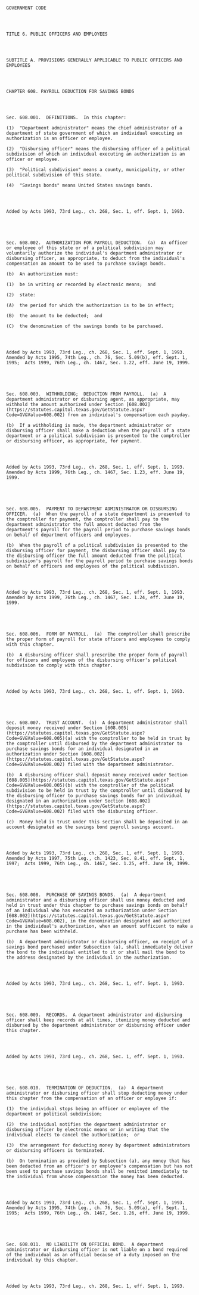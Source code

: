 ﻿
    
    
    	
    					
    
    
    GOVERNMENT CODE
    
      
    
    
    TITLE 6. PUBLIC OFFICERS AND EMPLOYEES
    
      
    
    
    SUBTITLE A. PROVISIONS GENERALLY APPLICABLE TO PUBLIC OFFICERS AND EMPLOYEES
    
      
    
    
    CHAPTER 608. PAYROLL DEDUCTION FOR SAVINGS BONDS
    
      
    
    
    Sec. 608.001.  DEFINITIONS.  In this chapter:
    
    (1)  "Department administrator" means the chief administrator of a department of state government of which an individual executing an authorization is an officer or employee.
    
    (2)  "Disbursing officer" means the disbursing officer of a political subdivision of which an individual executing an authorization is an officer or employee.
    
    (3)  "Political subdivision" means a county, municipality, or other political subdivision of this state.
    
    (4)  "Savings bonds" means United States savings bonds.
    
    
    
    
    Added by Acts 1993, 73rd Leg., ch. 268, Sec. 1, eff. Sept. 1, 1993.
    
    
    
    
    
    Sec. 608.002.  AUTHORIZATION FOR PAYROLL DEDUCTION.  (a)  An officer or employee of this state or of a political subdivision may voluntarily authorize the individual's department administrator or disbursing officer, as appropriate, to deduct from the individual's compensation an amount to be used to purchase savings bonds.
    
    (b)  An authorization must:
    
    (1)  be in writing or recorded by electronic means;  and
    
    (2)  state:
    
    (A)  the period for which the authorization is to be in effect;
    
    (B)  the amount to be deducted;  and
    
    (C)  the denomination of the savings bonds to be purchased.
    
    
    
    
    Added by Acts 1993, 73rd Leg., ch. 268, Sec. 1, eff. Sept. 1, 1993.  Amended by Acts 1995, 74th Leg., ch. 76, Sec. 5.09(b), eff. Sept. 1, 1995;  Acts 1999, 76th Leg., ch. 1467, Sec. 1.22, eff. June 19, 1999.
    
    
    
    
    
    Sec. 608.003.  WITHHOLDING;  DEDUCTION FROM PAYROLL.  (a)  A department administrator or disbursing agent, as appropriate, may withhold the amount authorized under Section [608.002](https://statutes.capitol.texas.gov/GetStatute.aspx?Code=GV&Value=608.002) from an individual's compensation each payday.
    
    (b)  If a withholding is made, the department administrator or disbursing officer shall make a deduction when the payroll of a state department or a political subdivision is presented to the comptroller or disbursing officer, as appropriate, for payment.
    
    
    
    
    Added by Acts 1993, 73rd Leg., ch. 268, Sec. 1, eff. Sept. 1, 1993.  Amended by Acts 1999, 76th Leg., ch. 1467, Sec. 1.23, eff. June 19, 1999.
    
    
    
    
    
    Sec. 608.005.  PAYMENT TO DEPARTMENT ADMINISTRATOR OR DISBURSING OFFICER.  (a)  When the payroll of a state department is presented to the comptroller for payment, the comptroller shall pay to the department administrator the full amount deducted from the department's payroll for the payroll period to purchase savings bonds on behalf of department officers and employees.
    
    (b)  When the payroll of a political subdivision is presented to the disbursing officer for payment, the disbursing officer shall pay to the disbursing officer the full amount deducted from the political subdivision's payroll for the payroll period to purchase savings bonds on behalf of officers and employees of the political subdivision.
    
    
    
    
    Added by Acts 1993, 73rd Leg., ch. 268, Sec. 1, eff. Sept. 1, 1993.  Amended by Acts 1999, 76th Leg., ch. 1467, Sec. 1.24, eff. June 19, 1999.
    
    
    
    
    
    Sec. 608.006.  FORM OF PAYROLL.  (a)  The comptroller shall prescribe the proper form of payroll for state officers and employees to comply with this chapter.
    
    (b)  A disbursing officer shall prescribe the proper form of payroll for officers and employees of the disbursing officer's political subdivision to comply with this chapter.
    
    
    
    
    Added by Acts 1993, 73rd Leg., ch. 268, Sec. 1, eff. Sept. 1, 1993.
    
    
    
    
    
    Sec. 608.007.  TRUST ACCOUNT.  (a)  A department administrator shall deposit money received under Section [608.005](https://statutes.capitol.texas.gov/GetStatute.aspx?Code=GV&Value=608.005)(a) with the comptroller to be held in trust by the comptroller until disbursed by the department administrator to purchase savings bonds for an individual designated in an authorization under Section [608.002](https://statutes.capitol.texas.gov/GetStatute.aspx?Code=GV&Value=608.002) filed with the department administrator.
    
    (b)  A disbursing officer shall deposit money received under Section [608.005](https://statutes.capitol.texas.gov/GetStatute.aspx?Code=GV&Value=608.005)(b) with the comptroller of the political subdivision to be held in trust by the comptroller until disbursed by the disbursing officer to purchase savings bonds for an individual designated in an authorization under Section [608.002](https://statutes.capitol.texas.gov/GetStatute.aspx?Code=GV&Value=608.002) filed with the disbursing officer.
    
    (c)  Money held in trust under this section shall be deposited in an account designated as the savings bond payroll savings account.
    
    
    
    
    Added by Acts 1993, 73rd Leg., ch. 268, Sec. 1, eff. Sept. 1, 1993.  Amended by Acts 1997, 75th Leg., ch. 1423, Sec. 8.41, eff. Sept. 1, 1997;  Acts 1999, 76th Leg., ch. 1467, Sec. 1.25, eff. June 19, 1999.
    
    
    
    
    
    Sec. 608.008.  PURCHASE OF SAVINGS BONDS.  (a)  A department administrator and a disbursing officer shall use money deducted and held in trust under this chapter to purchase savings bonds on behalf of an individual who has executed an authorization under Section [608.002](https://statutes.capitol.texas.gov/GetStatute.aspx?Code=GV&Value=608.002), in the denomination designated and authorized in the individual's authorization, when an amount sufficient to make a purchase has been withheld.
    
    (b)  A department administrator or disbursing officer, on receipt of a savings bond purchased under Subsection (a), shall immediately deliver the bond to the individual entitled to it or shall mail the bond to the address designated by the individual in the authorization.
    
    
    
    
    Added by Acts 1993, 73rd Leg., ch. 268, Sec. 1, eff. Sept. 1, 1993.
    
    
    
    
    
    Sec. 608.009.  RECORDS.  A department administrator and disbursing officer shall keep records at all times, itemizing money deducted and disbursed by the department administrator or disbursing officer under this chapter.
    
    
    
    
    Added by Acts 1993, 73rd Leg., ch. 268, Sec. 1, eff. Sept. 1, 1993.
    
    
    
    
    
    Sec. 608.010.  TERMINATION OF DEDUCTION.  (a)  A department administrator or disbursing officer shall stop deducting money under this chapter from the compensation of an officer or employee if:
    
    (1)  the individual stops being an officer or employee of the department or political subdivision;
    
    (2)  the individual notifies the department administrator or disbursing officer by electronic means or in writing that the individual elects to cancel the authorization;  or
    
    (3)  the arrangement for deducting money by department administrators or disbursing officers is terminated.
    
    (b)  On termination as provided by Subsection (a), any money that has been deducted from an officer's or employee's compensation but has not been used to purchase savings bonds shall be remitted immediately to the individual from whose compensation the money has been deducted.
    
    
    
    
    Added by Acts 1993, 73rd Leg., ch. 268, Sec. 1, eff. Sept. 1, 1993.  Amended by Acts 1995, 74th Leg., ch. 76, Sec. 5.09(a), eff. Sept. 1, 1995;  Acts 1999, 76th Leg., ch. 1467, Sec. 1.26, eff. June 19, 1999.
    
    
    
    
    
    Sec. 608.011.  NO LIABILITY ON OFFICIAL BOND.  A department administrator or disbursing officer is not liable on a bond required of the individual as an official because of a duty imposed on the individual by this chapter.
    
    
    
    
    Added by Acts 1993, 73rd Leg., ch. 268, Sec. 1, eff. Sept. 1, 1993.
    
    
    
    
    				
